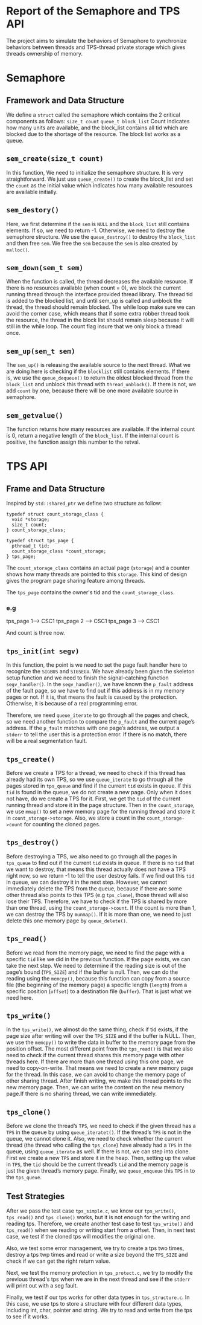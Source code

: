 # Report of the Semaphore and TPS API


The project aims to simulate the behaviors of Semaphore to synchronize 
behaviors between threads and TPS-thread private storage which gives threads
ownership of memory.

# Semaphore

## Framework and Data Structure
We define a `struct` called the semaphore which contains the 2 critical 
components as follows: 
  `size_t count`
  `queue_t block_list`
Count indicates how many units are available, and the block_list contains all
tid which are blocked due to the shortage of the resource. The block list 
works as a queue.


## `sem_create(size_t count)`
In this function, We need to initialize the semaphore structure. It is 
very straightforward. We just use `queue_create()` to create the block_list 
and set the `count` as the initial value which indicates how many available
resources are available initially. 

## `sem_destory()`
Here, we first determine if the `sem` is `NULL` and the `block_list` still
contains elements. If so, we need to return -1. Otherwise, we need to
destroy the semaphore structure. We use the `queue_destroy()` to 
destroy the `block_list` and then free `sem`. We free the `sem` because 
the `sem` is also created by `malloc()`. 


## `sem_down(sem_t sem)`
When the function is called, the thread decreases the available resource. If
there is no resources available (when count = 0), we block the current 
running thread through the interface provided thread library. The thread tid is
added to the blocked list, and until sem_up is called and unblock the thread, 
the thread should remain blocked. The while loop make sure we can avoid the 
corner case, which means that if some extra robber thread took the 
resource, the thread in the block list should remain sleep because it will 
still in the while loop. The count flag insure that we only block a thread 
once.

## `sem_up(sem_t sem)`
The `sem_up()` is releasing the available source to the next thread. What we 
are doing here is checking if the `blocklist` still contains elements. If there 
is, we use the `queue_dequeue()` to return the oldest blocked thread from the 
`block_list` and unblock this thread with `thread_unblock()`. If there is not, 
we add `count` by one, because there will be one more available source in 
semaphore.

## `sem_getvalue()`
The function returns how many resources are available. If the internal count is 
0, return a negative length of the `block_list`. If the internal count is 
positive, the function assign this number to the retval. 


# TPS API
## Frame and Data Structure

Inspired by `std::shared_ptr` we define two structure as follow:

	typedef struct count_storage_class {
	  void *storage;
	  size_t count;
	} count_storage_class;
	
	typedef struct tps_page {
	  pthread_t tid;
	  count_storage_class *count_storage;
	} tps_page;
    
The `count_storage_class` contains an actual page (`storage`) and a counter
shows how many threads are pointed to this `storage`. This kind of design 
gives the program page sharing feature among threads. 

The `tps_page` contains the owner's tid and the `count_storage_class`.

### e.g
tps\_page 1--\> CSC1
tps\_page 2 --\> CSC1
tps\_page 3 --\> CSC1

And count is three now.

## `tps_init(int segv)`
In this function, the point is we need to set the page fault handler here to 
recognize the `SIGBUS` and `SIGSEGV`. We have already been given the 
skeleton setup function and we need to finish the signal-catching function 
`segv_handler()`. In the `segv_handler()`, we have known the `p_fault` 
address of the fault page, so we have  to find out if this address is in my 
memory pages or not. If it is, that means the fault is caused by the 
protection. Otherwise, it is because of a real programming error. 

Therefore, we need `queue_iterate` to go through all the pages and check, 
so we need another function to compare the `p_fault` and the current page’s 
address. If the `p_fault` matches with one page’s address, we output a `stderr` 
to tell the user this is a protection error. If there is no match, there will 
be a real segmentation fault.

## `tps_create()`
Before we create a TPS for a thread, we need to check if this thread has 
already had its own TPS, so we use `queue_iterate` to go through all the 
pages stored in `tps_queue` and find if the current `tid` exists in queue. 
If this `tid` is found in the queue, we do not create a new page. Only when it
does not have, do we create a TPS for it. First, we get the `tid` of the 
current running thread and store it in the page structure. Then in the 
`count_storage`, we use `mmap()` to set a new memory page for the running
thread and store it in `count_storage->storage`. Also, we store a count in the 
`count_storage->count` for counting the cloned pages. 

## `tps_destroy()`
Before destroying a TPS, we also need to go through all the pages in 
`tps_queue` to find out if the current `tid` exists in queue. If there is no 
`tid` that we want to destroy, that means this thread actually does not have
a TPS right now, so we return -1 to tell the user destroy fails. If we find out
this `tid` in queue, we can destroy it in the next step. However, we cannot
immediately delete the TPS from the queue, because if there are some 
other thread also points to this TPS (e.g `tps_clone`), those thread will also
lose their TPS. Therefore, we have to check if the TPS is shared by more 
than one thread, using the `count_storage->count`. If the count 
is more than 1, we can destroy the TPS by `munmap()`. If it is more than one,
we need to just delete this one memory page by `queue_delete()`.

## `tps_read()`
Before we read from the memory page, we need to find the page with a specific 
`tid` like we did in the previous function. If the page exists, we can take 
the next step. We need to determine if the reading size is out of the page’s 
bound (`TPS_SIZE`) and if the buffer is null. Then, we can do the reading 
using the `memcpy()`, because this function can copy from a source file (the 
beginning of the memory page) a specific length (`length`) from a specific 
position (`offset`) to a destination file (`buffer`). That is just what we 
need here.

## `tps_write()`
In the `tps_write()`, we almost do the same thing, check if tid exists, if the 
page size after writing will over the `TPS_SIZE` and if the buffer is NULL. 
Then, we use the `memcpy()` to write the data in buffer to the memory page 
from the position offset. The most different point from the `tps_read()` is 
that we also need to check if the current thread shares this memory page
with other threads here. If there are more than one thread using this one
page, we need to copy-on-write. That means we need to create a new 
memory page for the thread. In this case, we can avoid to change the
memory page of other sharing thread. After finish writing, we make this 
thread points to the new memory page. Then, we can write the content 
on the new memory page.If there is no sharing thread, we can write 
immediately.

## `tps_clone()`
Before we clone the thread’s `TPS`, we need to check if the given thread has 
a `TPS` in the queue by using `queue_iteratet()`. If the thread’s `TPS` is not 
in the queue, we cannot clone it. Also, we need to check whether the current 
thread (the thread who calling the `tps_clone`) have already had a `TPS` in the 
queue, using `queue_iterate` as well. If there is not, we can step into clone. 
First we create a new `TPS` and store it in the heap. Then, setting up the 
value in `TPS`, the `tid` should be the current thread’s `tid` and the memory 
page is just the given thread’s memory page. Finally, we `queue_enqueue` 
this `TPS` in to the `tps_queue`.

## Test Strategies
After we pass the test case `tps_simple.c`, we know our `tps_write()`,
`tps_read()` and `tps_clone()` works, but it is not enough for the writing and 
reading tps. Therefore, we create another test case to test `tps_write()` and 
`tps_read()` when we reading or writing start from a offset. Then, in next test 
case, we test if the cloned tps will modifies the original one. 

Also, we test some error management, we try to create a tps two times, 
destroy a tps twp times and read or write a size beyond the `TPS_SIZE` and 
check if we can get the right return value.  

Next, we test the memory protection in `tps_protect.c`, we try to modify the
previous thread's tps when we are in the next thread and see if the `stderr`
will print out with a seg fault.

Finally, we test if our tps works for other data types in `tps_structure.c`. In
this case, we use tps to store a structure with four different data types,
including int, char, pointer and string. We try to read and write from the tps
to see if it works.

